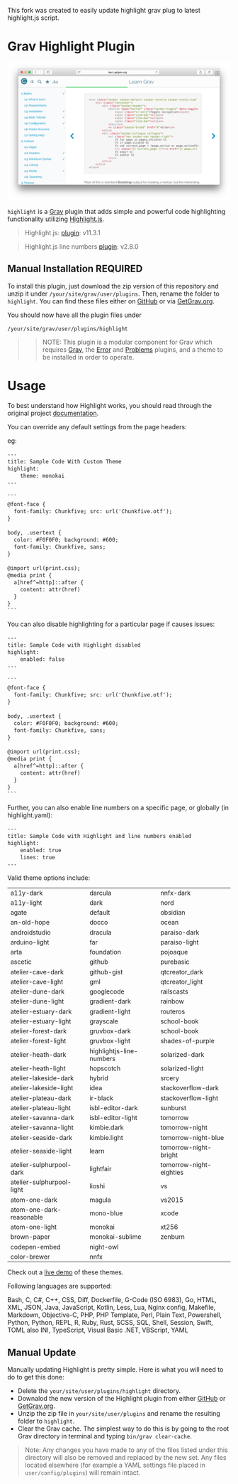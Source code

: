 This fork was created to easily update highlight grav plug to latest highlight.js script.

# Grav Highlight Plugin

![Highlight](assets/readme_1.png)

`highlight` is a [Grav](http://github.com/getgrav/grav) plugin that adds simple and powerful code highlighting functionality utilizing [Highlight.js](https://highlightjs.org/).

> Highlight.js: [plugin](https://highlightjs.org/): v11.3.1

> Highlight.js line numbers [plugin](https://github.com/wcoder/highlightjs-line-numbers.js/): v2.8.0

## Manual Installation REQUIRED

To install this plugin, just download the zip version of this repository and unzip it under `/your/site/grav/user/plugins`. Then, rename the folder to `highlight`. You can find these files either on [GitHub](https://github.com/getgrav/grav-plugin-highlight) or via [GetGrav.org](http://getgrav.org/downloads/plugins#extras).

You should now have all the plugin files under

    /your/site/grav/user/plugins/highlight

>> NOTE: This plugin is a modular component for Grav which requires [Grav](http://github.com/getgrav/grav), the [Error](https://github.com/getgrav/grav-plugin-error) and [Problems](https://github.com/getgrav/grav-plugin-problems) plugins, and a theme to be installed in order to operate.

# Usage

To best understand how Highlight works, you should read through the original project [documentation](https://highlightjs.org/usage/).

You can override any default settings from the page headers:

eg:

    ---
    title: Sample Code With Custom Theme
    highlight:
        theme: monokai
    ---

    ```
    @font-face {
      font-family: Chunkfive; src: url('Chunkfive.otf');
    }

    body, .usertext {
      color: #F0F0F0; background: #600;
      font-family: Chunkfive, sans;
    }

    @import url(print.css);
    @media print {
      a[href^=http]::after {
        content: attr(href)
      }
    }
    ```


You can also disable highlighting for a particular page if causes issues:

    ---
    title: Sample Code with Highlight disabled
    highlight:
        enabled: false
    ---

    ```
    @font-face {
      font-family: Chunkfive; src: url('Chunkfive.otf');
    }

    body, .usertext {
      color: #F0F0F0; background: #600;
      font-family: Chunkfive, sans;
    }

    @import url(print.css);
    @media print {
      a[href^=http]::after {
        content: attr(href)
      }
    }
    ```

Further, you can also enable line numbers on a specific page, or globally (in highlight.yaml):

    ---
    title: Sample Code with Highlight and line numbers enabled
    highlight:
        enabled: true
        lines: true
    ---

Valid theme options include: 

|                           |                          |                        |
| :------------------------ | :--------------------    | :--------------------- |
| a11y-dark                 | darcula                  | nnfx-dark
| a11y-light                | dark                     | nord
| agate                     | default                  | obsidian
| an-old-hope               | docco                    | ocean
| androidstudio             | dracula                  | paraiso-dark
| arduino-light             | far                      | paraiso-light
| arta                      | foundation               | pojoaque
| ascetic                   | github                   | purebasic
| atelier-cave-dark         | github-gist              | qtcreator_dark
| atelier-cave-light        | gml                      | qtcreator_light
| atelier-dune-dark         | googlecode               | railscasts
| atelier-dune-light        | gradient-dark            | rainbow
| atelier-estuary-dark      | gradient-light           | routeros
| atelier-estuary-light     | grayscale                | school-book
| atelier-forest-dark       | gruvbox-dark             | school-book
| atelier-forest-light      | gruvbox-light            | shades-of-purple
| atelier-heath-dark        | highlightjs-line-numbers | solarized-dark
| atelier-heath-light       | hopscotch                | solarized-light
| atelier-lakeside-dark     | hybrid                   | srcery
| atelier-lakeside-light    | idea                     | stackoverflow-dark
| atelier-plateau-dark      | ir-black                 | stackoverflow-light
| atelier-plateau-light     | isbl-editor-dark         | sunburst
| atelier-savanna-dark      | isbl-editor-light        | tomorrow
| atelier-savanna-light     | kimbie.dark              | tomorrow-night
| atelier-seaside-dark      | kimbie.light             | tomorrow-night-blue
| atelier-seaside-light     | learn                    | tomorrow-night-bright
| atelier-sulphurpool-dark  | lightfair                | tomorrow-night-eighties
| atelier-sulphurpool-light | lioshi                   | vs
| atom-one-dark             | magula                   | vs2015
| atom-one-dark-reasonable  | mono-blue                | xcode
| atom-one-light            | monokai                  | xt256
| brown-paper               | monokai-sublime          | zenburn
| codepen-embed             | night-owl                | 
| color-brewer              | nnfx                     | 

Check out a [live demo](https://highlightjs.org/static/demo/) of these themes.

Following languages are supported:

Bash, C, C#, C++, CSS, Diff, Dockerfile, G-Code (ISO 6983), Go, HTML, XML, JSON, Java, 
JavaScript, Kotlin, Less, Lua, Nginx config, Makefile, Markdown, Objective-C, PHP, 
PHP Template, Perl, Plain Text, Powershell, Python, Python, REPL, R, Ruby, Rust, SCSS, 
SQL, Shell, Session, Swift, TOML also INI, TypeScript, Visual Basic .NET, VBScript, YAML

## Manual Update

Manually updating Highlight is pretty simple. Here is what you will need to do to get this done:

* Delete the `your/site/user/plugins/highlight` directory.
* Downalod the new version of the Highlight plugin from either [GitHub](https://github.com/getgrav/grav-plugin-highlight) or [GetGrav.org](http://getgrav.org/downloads/plugins#extras).
* Unzip the zip file in `your/site/user/plugins` and rename the resulting folder to `highlight`.
* Clear the Grav cache. The simplest way to do this is by going to the root Grav directory in terminal and typing `bin/grav clear-cache`.

> Note: Any changes you have made to any of the files listed under this directory will also be removed and replaced by the new set. Any files located elsewhere (for example a YAML settings file placed in `user/config/plugins`) will remain intact.
